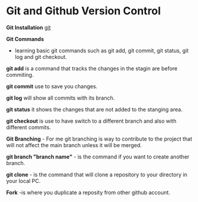 # Git and Github Version Control

**Git Installation**
[git](https://git-scm.com/)


**Git Commands**
- learning basic git commands such as git add, git commit, git status, git log and git checkout.

**git add** is a command that tracks the changes in the stagin are before commiting.

**git commit** use to save you changes.

**git log** will show all commits with its branch.

**git status** it shows the changes that are not added to the stanging area.

**git checkout** is use to have switch to a different branch and also with different commits. 


**Git Branching** - For me git branching is way to contribute to the project that will not affect the main branch unless it will be merged.

**git branch "branch name"** - is the command if you want to create another branch.

**git clone** - is the command that will clone a repository to your directory in your local PC.

**Fork** -is where you duplicate a reposity from other github account.
